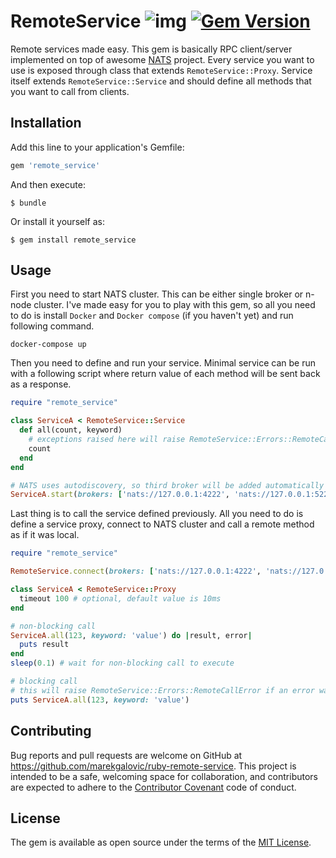# RemoteService ![img](https://travis-ci.com/marekgalovic/ruby-remote-service.svg?token=tzyPCMPPikt2LiEzxR71&branch=master) [![Gem Version](https://badge.fury.io/rb/remote_service.svg)](https://badge.fury.io/rb/remote_service)
Remote services made easy. This gem is basically RPC client/server implemented on top of awesome [NATS](http://nats.io/) project. Every service you want to use is exposed through class that extends `RemoteService::Proxy`. Service itself extends `RemoteService::Service` and should define all methods that you want to call from clients.

## Installation

Add this line to your application's Gemfile:

```ruby
gem 'remote_service'
```

And then execute:

    $ bundle

Or install it yourself as:

    $ gem install remote_service

## Usage
First you need to start NATS cluster. This can be either single broker or n-node cluster. I've made easy for you to play with this gem, so all you need to do is install `Docker` and `Docker compose` (if you haven't yet) and run following command.
```
docker-compose up
```

Then you need to define and run your service. Minimal service can be run with a following script where return value of each method will be sent back as a response.
```ruby
require "remote_service"

class ServiceA < RemoteService::Service
  def all(count, keyword)
    # exceptions raised here will raise RemoteService::Errors::RemoteCallError exception in client
    count
  end
end

# NATS uses autodiscovery, so third broker will be added automatically
ServiceA.start(brokers: ['nats://127.0.0.1:4222', 'nats://127.0.0.1:5222'])
```

Last thing is to call the service defined previously. All you need to do is define a service proxy, connect to NATS cluster and call a remote method as if it was local. 
```ruby
require "remote_service"

RemoteService.connect(brokers: ['nats://127.0.0.1:4222', 'nats://127.0.0.1:6222'])

class ServiceA < RemoteService::Proxy
  timeout 100 # optional, default value is 10ms
end

# non-blocking call
ServiceA.all(123, keyword: 'value') do |result, error|
  puts result
end
sleep(0.1) # wait for non-blocking call to execute

# blocking call
# this will raise RemoteService::Errors::RemoteCallError if an error was raised in remote service
puts ServiceA.all(123, keyword: 'value')
```

## Contributing

Bug reports and pull requests are welcome on GitHub at https://github.com/marekgalovic/ruby-remote-service. This project is intended to be a safe, welcoming space for collaboration, and contributors are expected to adhere to the [Contributor Covenant](http://contributor-covenant.org) code of conduct.


## License

The gem is available as open source under the terms of the [MIT License](http://opensource.org/licenses/MIT).

